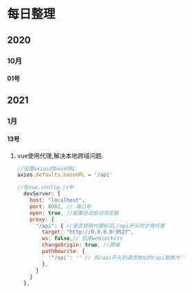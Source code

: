 # 每日整理

## 2020

### 10月

#### 01号

## 2021

### 1月

#### 13号

1. vue使用代理,解决本地跨域问题.

   ```js
   //设置axios的baseURL
   axios.defaults.baseURL = '/api'
   
   //在vue.config.js中	
     devServer: {
       host: "localhost",
       port: 8081, // 端口号
       open: true, //配置自动启动浏览器
       proxy: {
         "/api": { //是否使用代理标识,/api开头的才用代理
           target: "http://0.0.0.0:9527",
           ws: false,// 启用websockets
           changeOrigin: true, //跨域
           pathRewrite: {
             '^/api': '' // 将/api开头的请求地址的/api替换为''
           },
         }
       }
     },
   ```

   

